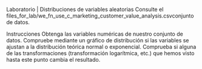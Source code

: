 Laboratorio | Distribuciones de variables aleatorias
Consulte el files_for_lab/we_fn_use_c_marketing_customer_value_analysis.csvconjunto de datos.

Instrucciones
Obtenga las variables numéricas de nuestro conjunto de datos.
Compruebe mediante un gráfico de distribución si las variables se ajustan a la distribución teórica normal o exponencial.
Comprueba si alguna de las transformaciones (transformación logarítmica, etc.) que hemos visto hasta este punto cambia el resultado.
